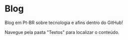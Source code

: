 # Blog
Blog em Pt-BR sobre tecnologia e afins dentro do GitHub!

Navegue pela pasta "Textos" para localizar o conteúdo.

